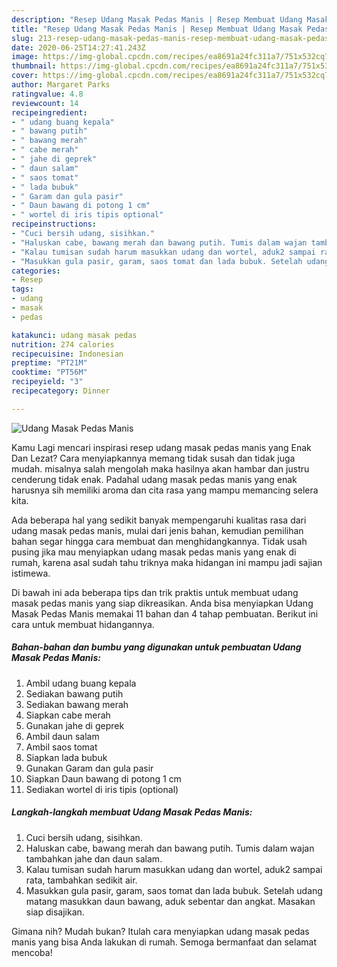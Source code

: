 ```yaml
---
description: "Resep Udang Masak Pedas Manis | Resep Membuat Udang Masak Pedas Manis Yang Enak Dan Lezat"
title: "Resep Udang Masak Pedas Manis | Resep Membuat Udang Masak Pedas Manis Yang Enak Dan Lezat"
slug: 213-resep-udang-masak-pedas-manis-resep-membuat-udang-masak-pedas-manis-yang-enak-dan-lezat
date: 2020-06-25T14:27:41.243Z
image: https://img-global.cpcdn.com/recipes/ea8691a24fc311a7/751x532cq70/udang-masak-pedas-manis-foto-resep-utama.jpg
thumbnail: https://img-global.cpcdn.com/recipes/ea8691a24fc311a7/751x532cq70/udang-masak-pedas-manis-foto-resep-utama.jpg
cover: https://img-global.cpcdn.com/recipes/ea8691a24fc311a7/751x532cq70/udang-masak-pedas-manis-foto-resep-utama.jpg
author: Margaret Parks
ratingvalue: 4.8
reviewcount: 14
recipeingredient:
- " udang buang kepala"
- " bawang putih"
- " bawang merah"
- " cabe merah"
- " jahe di geprek"
- " daun salam"
- " saos tomat"
- " lada bubuk"
- " Garam dan gula pasir"
- " Daun bawang di potong 1 cm"
- " wortel di iris tipis optional"
recipeinstructions:
- "Cuci bersih udang, sisihkan."
- "Haluskan cabe, bawang merah dan bawang putih. Tumis dalam wajan tambahkan jahe dan daun salam."
- "Kalau tumisan sudah harum masukkan udang dan wortel, aduk2 sampai rata, tambahkan sedikit air."
- "Masukkan gula pasir, garam, saos tomat dan lada bubuk. Setelah udang matang masukkan daun bawang, aduk sebentar dan angkat. Masakan siap disajikan."
categories:
- Resep
tags:
- udang
- masak
- pedas

katakunci: udang masak pedas 
nutrition: 274 calories
recipecuisine: Indonesian
preptime: "PT21M"
cooktime: "PT56M"
recipeyield: "3"
recipecategory: Dinner

---
```



![Udang Masak Pedas Manis](https://img-global.cpcdn.com/recipes/ea8691a24fc311a7/751x532cq70/udang-masak-pedas-manis-foto-resep-utama.jpg)

Kamu Lagi mencari inspirasi resep udang masak pedas manis yang Enak Dan Lezat? Cara menyiapkannya memang tidak susah dan tidak juga mudah. misalnya salah mengolah maka hasilnya akan hambar dan justru cenderung tidak enak. Padahal udang masak pedas manis yang enak harusnya sih memiliki aroma dan cita rasa yang mampu memancing selera kita.



Ada beberapa hal yang sedikit banyak mempengaruhi kualitas rasa dari udang masak pedas manis, mulai dari jenis bahan, kemudian pemilihan bahan segar hingga cara membuat dan menghidangkannya. Tidak usah pusing jika mau menyiapkan udang masak pedas manis yang enak di rumah, karena asal sudah tahu triknya maka hidangan ini mampu jadi sajian istimewa.


Di bawah ini ada beberapa tips dan trik praktis untuk membuat udang masak pedas manis yang siap dikreasikan. Anda bisa menyiapkan Udang Masak Pedas Manis memakai 11 bahan dan 4 tahap pembuatan. Berikut ini cara untuk membuat hidangannya.

<!--inarticleads1-->

##### Bahan-bahan dan bumbu yang digunakan untuk pembuatan Udang Masak Pedas Manis:

1. Ambil  udang buang kepala
1. Sediakan  bawang putih
1. Sediakan  bawang merah
1. Siapkan  cabe merah
1. Gunakan  jahe di geprek
1. Ambil  daun salam
1. Ambil  saos tomat
1. Siapkan  lada bubuk
1. Gunakan  Garam dan gula pasir
1. Siapkan  Daun bawang di potong 1 cm
1. Sediakan  wortel di iris tipis (optional)




<!--inarticleads2-->

##### Langkah-langkah membuat Udang Masak Pedas Manis:

1. Cuci bersih udang, sisihkan.
1. Haluskan cabe, bawang merah dan bawang putih. Tumis dalam wajan tambahkan jahe dan daun salam.
1. Kalau tumisan sudah harum masukkan udang dan wortel, aduk2 sampai rata, tambahkan sedikit air.
1. Masukkan gula pasir, garam, saos tomat dan lada bubuk. Setelah udang matang masukkan daun bawang, aduk sebentar dan angkat. Masakan siap disajikan.




Gimana nih? Mudah bukan? Itulah cara menyiapkan udang masak pedas manis yang bisa Anda lakukan di rumah. Semoga bermanfaat dan selamat mencoba!
